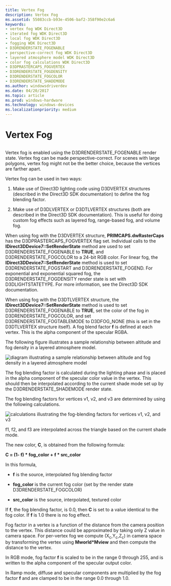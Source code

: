 ```yaml
---
title: Vertex Fog
description: Vertex Fog
ms.assetid: 55083ccb-b93e-4506-baf2-358f90e2c6a6
keywords:
- vertex fog WDK Direct3D
- iterated fog WDK Direct3D
- local fog WDK Direct3D
- fogging WDK Direct3D
- D3DRENDERSTATE_FOGENABLE
- perspective-correct fog WDK Direct3D
- layered atmosphere model WDK Direct3D
- color fog calculations WDK Direct3D
- D3DPRASTERCAPS_FOGVERTEX
- D3DRENDERSTATE_FOGDENSITY
- D3DRENDERSTATE_FOGCOLOR
- D3DRENDERSTATE_SHADEMODE
ms.author: windowsdriverdev
ms.date: 04/20/2017
ms.topic: article
ms.prod: windows-hardware
ms.technology: windows-devices
ms.localizationpriority: medium
---
```


# Vertex Fog


## <span id="ddk_vertex_fog_gg"></span><span id="DDK_VERTEX_FOG_GG"></span>


Vertex fog is enabled using the D3DRENDERSTATE\_FOGENABLE render state. Vertex fog can be made perspective-correct. For scenes with large polygons, vertex fog might not be the better choice, because the vertices are farther apart.

Vertex fog can be used in two ways:

1.  Make use of Direct3D lighting code using D3DVERTEX structures (described in the Direct3D SDK documentation) to define the fog blending factor.

2.  Make use of D3DLVERTEX or D3DTLVERTEX structures (both are described in the Direct3D SDK documentation). This is useful for doing custom fog effects such as layered fog, range-based fog, and volume fog.

When using fog with the D3DVERTEX structure, **PRIMCAPS.dwRasterCaps** has the D3DPRASTERCAPS\_FOGVERTEX flag set. Individual calls to the **IDirect3DDevice7::SetRenderState** method are used to set D3DRENDERSTATE\_FOGENABLE to **TRUE**, and D3DRENDERSTATE\_FOGCOLOR to a 24-bit RGB color. For linear fog, the **IDirect3DDevice7::SetRenderState** method is used to set D3DRENDERSTATE\_FOGSTART and D3DRENDERSTATE\_FOGEND. For exponential and exponential squared fog, the D3DRENDERSTATE\_FOGDENSITY render state is set with D3DLIGHTSTATETYPE. For more information, see the Direct3D SDK documentation.

When using fog with the D3DTLVERTEX structure, the **IDirect3DDevice7::SetRenderState** method is used to set D3DRENDERSTATE\_FOGENABLE to **TRUE**, set the color of the fog in D3DRENDERSTATE\_FOGCOLOR, and set D3DRENDERSTATE\_FOGTABLEMODE to D3DFOG\_NONE (this is set in the D3DTLVERTEX structure itself). A fog blend factor **f** is defined at each vertex. This is the alpha component of the specular RGBA.

The following figure illustrates a sample relationship between altitude and fog density in a layered atmosphere model.

![diagram illustrating a sample relationship between altitude and fog density in a layered atmosphere model](images/d3dfig25.png)

The fog blending factor is calculated during the lighting phase and is placed in the alpha component of the specular color value in the vertex. This should then be interpolated according to the current shade mode set up by the D3DRENDERSTATE\_SHADEMODE render state.

The fog blending factors for vertices v1, v2, and v3 are determined by using the following calculations.

![calculations illustrating the fog-blending factors for vertices v1, v2, and v3](images/d3dfig8.png)

f1, f2, and f3 are interpolated across the triangle based on the current shade mode.

The new color, **C**, is obtained from the following formula:

**C = (1- f) \* fog\_color + f \* src\_color**

In this formula,

-   **f** is the source, interpolated fog blending factor

-   **fog\_color** is the current fog color (set by the render state D3DRENDERSTATE\_FOGCOLOR)

-   **src\_color** is the source, interpolated, textured color

If **f**, the fog blending factor, is 0.0, then **C** is set to a value identical to the fog color. If **f** is 1.0 there is no fog effect.

Fog factor in a vertex is a function of the distance from the camera position to the vertex. This distance could be approximated by taking only Z value in camera space. For per-vertex fog we compute (X<sub>c</sub>,Y<sub>c</sub>,Z<sub>c</sub>) in camera space by transforming the vertex using **Mworld\*Mview** and then compute the distance to the vertex.

In RGB mode, fog factor **f** is scaled to be in the range 0 through 255, and is written to the alpha component of the specular output color.

In Ramp mode, diffuse and specular components are multiplied by the fog factor **f** and are clamped to be in the range 0.0 through 1.0.

 

 





